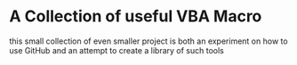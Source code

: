 # A Collection of useful VBA Macro
this small collection of even smaller project is both an experiment on how to use GitHub and an attempt to create a library of such tools
